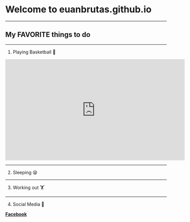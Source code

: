 # **Welcome to euanbrutas.github.io**
---
## My **FAVORITE** things to do
----
1. Playing Basketball 🏀

<iframe width="560" height="315" src="https://www.youtube.com/embed/XbtmGKif7Ck" title="YouTube video player" frameborder="0" allow="accelerometer; autoplay; clipboard-write; encrypted-media; gyroscope; picture-in-picture" allowfullscreen></iframe>

---
2. Sleeping 😪
---
3. Working out 🏋️
---
4. Social Media 📱

[**Facebook**](https://www.facebook.com/euan.brutas)
